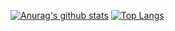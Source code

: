 [![Anurag's github stats](https://github-readme-stats.vercel.app/api?username=iShi0n&show_icons=true&theme=tokyonight&?count_private=true)](https://github.com/anuraghazra/github-readme-stats)
[![Top Langs](https://github-readme-stats.vercel.app/api/top-langs/?username=iShi0n&layout=compact&theme=tokyonight&langs_count=10&count_private=true)](https://github.com/anuraghazra/github-readme-stats)
